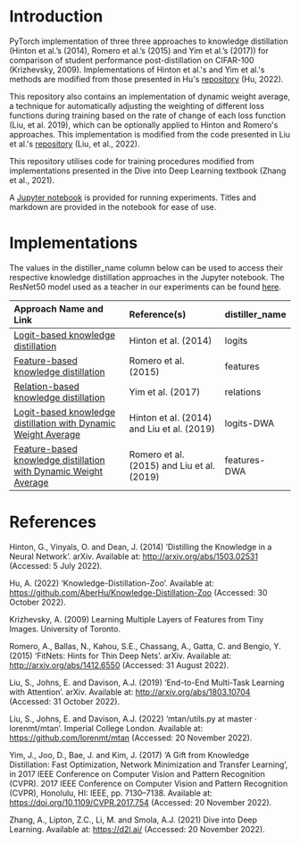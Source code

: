 # Introduction
PyTorch implementation of three three approaches to knowledge distillation (Hinton et al.’s (2014), Romero et al.’s (2015) and Yim et al.’s (2017)) for comparison of student performance post-distillation on CIFAR-100 (Krizhevsky, 2009). Implementations of Hinton et al.'s and Yim et al.'s methods are modified from those presented in Hu's [repository](https://github.com/AberHu/Knowledge-Distillation-Zoo#readme) (Hu, 2022).

This repository also contains an implementation of dynamic weight average, a technique for automatically adjusting the weighting of different loss functions during training based on the rate of change of each loss function (Liu, et al. 2019), which can be optionally applied to Hinton and Romero's approaches. This implementation is modified from the code presented in Liu et al.'s [repository](https://github.com/lorenmt/mtan) (Liu, et al., 2022).

This repository utilises code for training procedures modified from implementations presented in the Dive into Deep Learning textbook (Zhang et al., 2021).

A [Jupyter notebook](distillation_interface.ipynb) is provided for running experiments. Titles and markdown are provided in the notebook for ease of use.

# Implementations
The values in the distiller_name column below can be used to access their respective knowledge distillation approaches in the Jupyter notebook. The ResNet50 model used as a teacher in our experiments can be found [here](https://drive.google.com/file/d/1Vdlv-Aw1F0eEkkK89butpNDRFB1d1ozb/view?usp=sharing).

| Approach Name and Link                                            | Reference(s)                                | distiller_name  |
|:------------------------------------------------------------------|:--------------------------------------------|:----------------|
| [Logit-based knowledge distillation](distillation_methods_module/logits_distiller.py)                                | Hinton et al. (2014)                        | logits          |
| [Feature-based knowledge distillation](distillation_methods_module/features_distiller.py)                              | Romero et al. (2015)                        | features        |
| [Relation-based knowledge distillation](distillation_methods_module/relations_distiller.py)                             | Yim et al. (2017)                           | relations       |
| [Logit-based knowledge distillation with Dynamic Weight Average](distillation_methods_module/logits_distiller_dwa.py)    | Hinton et al. (2014) and Liu et al. (2019)  | logits-DWA      |
| [Feature-based knowledge distillation with Dynamic Weight Average](distillation_methods_module/features_distiller_dwa.py)  | Romero et al. (2015) and Liu et al. (2019)  | features-DWA    |

# References
Hinton, G., Vinyals, O. and Dean, J. (2014) ‘Distilling the Knowledge in a Neural Network’.
arXiv. Available at: http://arxiv.org/abs/1503.02531 (Accessed: 5 July 2022).

Hu, A. (2022) ‘Knowledge-Distillation-Zoo’. Available at: https://github.com/AberHu/Knowledge-Distillation-Zoo (Accessed: 30 October 2022).

Krizhevsky, A. (2009) Learning Multiple Layers of Features from Tiny Images. University of Toronto.

Romero, A., Ballas, N., Kahou, S.E., Chassang, A., Gatta, C. and Bengio, Y. (2015) ‘FitNets: Hints for Thin Deep Nets’.
arXiv. Available at: http://arxiv.org/abs/1412.6550 (Accessed: 31 August 2022).

Liu, S., Johns, E. and Davison, A.J. (2019) ‘End-to-End Multi-Task Learning with Attention’.
arXiv. Available at: http://arxiv.org/abs/1803.10704 (Accessed: 31 October 2022).

Liu, S., Johns, E. and Davison, A.J. (2022) ‘mtan/utils.py at master · lorenmt/mtan’.
Imperial College London. Available at: https://github.com/lorenmt/mtan (Accessed: 20 November 2022).

Yim, J., Joo, D., Bae, J. and Kim, J. (2017) ‘A Gift from Knowledge Distillation: Fast Optimization, Network Minimization and Transfer Learning’,
in 2017 IEEE Conference on Computer Vision and Pattern Recognition (CVPR). 2017 IEEE Conference on Computer Vision and Pattern Recognition (CVPR), Honolulu, HI: IEEE, pp. 7130–7138. Available at: https://doi.org/10.1109/CVPR.2017.754 (Accessed: 20 November 2022).

Zhang, A., Lipton, Z.C., Li, M. and Smola, A.J. (2021) Dive into Deep Learning. Available at: https://d2l.ai/ (Accessed: 20 November 2022).
